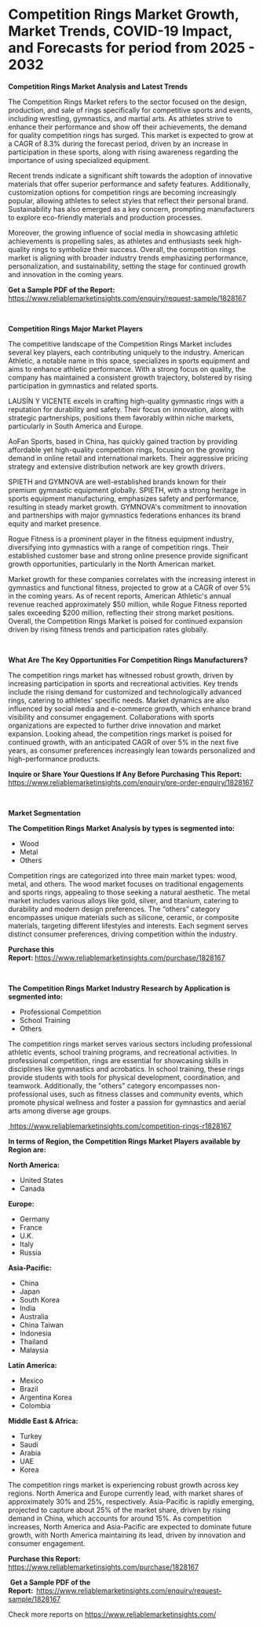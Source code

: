 <p><h1>Competition Rings Market Growth, Market Trends, COVID-19 Impact, and Forecasts for period from 2025 - 2032</h1></p><p><strong>Competition Rings Market Analysis and Latest Trends</strong></p>
<p><p>The Competition Rings Market refers to the sector focused on the design, production, and sale of rings specifically for competitive sports and events, including wrestling, gymnastics, and martial arts. As athletes strive to enhance their performance and show off their achievements, the demand for quality competition rings has surged. This market is expected to grow at a CAGR of 8.3% during the forecast period, driven by an increase in participation in these sports, along with rising awareness regarding the importance of using specialized equipment.</p><p>Recent trends indicate a significant shift towards the adoption of innovative materials that offer superior performance and safety features. Additionally, customization options for competition rings are becoming increasingly popular, allowing athletes to select styles that reflect their personal brand. Sustainability has also emerged as a key concern, prompting manufacturers to explore eco-friendly materials and production processes.</p><p>Moreover, the growing influence of social media in showcasing athletic achievements is propelling sales, as athletes and enthusiasts seek high-quality rings to symbolize their success. Overall, the competition rings market is aligning with broader industry trends emphasizing performance, personalization, and sustainability, setting the stage for continued growth and innovation in the coming years.</p></p>
<p><strong>Get a Sample PDF of the Report:&nbsp;</strong> <a href="https://www.reliablemarketinsights.com/enquiry/request-sample/1828167?utm_campaign=3164&utm_medium=2&utm_source=Github&utm_content=ia&utm_term=09042025&utm_id=competition-rings">https://www.reliablemarketinsights.com/enquiry/request-sample/1828167</a></p>
<p>&nbsp;</p>
<p><strong>Competition Rings Major Market Players</strong></p>
<p><p>The competitive landscape of the Competition Rings Market includes several key players, each contributing uniquely to the industry. American Athletic, a notable name in this space, specializes in sports equipment and aims to enhance athletic performance. With a strong focus on quality, the company has maintained a consistent growth trajectory, bolstered by rising participation in gymnastics and related sports.</p><p>LAUSÍN Y VICENTE excels in crafting high-quality gymnastic rings with a reputation for durability and safety. Their focus on innovation, along with strategic partnerships, positions them favorably within niche markets, particularly in South America and Europe. </p><p>AoFan Sports, based in China, has quickly gained traction by providing affordable yet high-quality competition rings, focusing on the growing demand in online retail and international markets. Their aggressive pricing strategy and extensive distribution network are key growth drivers.</p><p>SPIETH and GYMNOVA are well-established brands known for their premium gymnastic equipment globally. SPIETH, with a strong heritage in sports equipment manufacturing, emphasizes safety and performance, resulting in steady market growth. GYMNOVA's commitment to innovation and partnerships with major gymnastics federations enhances its brand equity and market presence.</p><p>Rogue Fitness is a prominent player in the fitness equipment industry, diversifying into gymnastics with a range of competition rings. Their established customer base and strong online presence provide significant growth opportunities, particularly in the North American market.</p><p>Market growth for these companies correlates with the increasing interest in gymnastics and functional fitness, projected to grow at a CAGR of over 5% in the coming years. As of recent reports, American Athletic's annual revenue reached approximately $50 million, while Rogue Fitness reported sales exceeding $200 million, reflecting their strong market positions. Overall, the Competition Rings Market is poised for continued expansion driven by rising fitness trends and participation rates globally.</p></p>
<p>&nbsp;</p>
<p><strong>What Are The Key Opportunities For Competition Rings Manufacturers?</strong></p>
<p><p>The competition rings market has witnessed robust growth, driven by increasing participation in sports and recreational activities. Key trends include the rising demand for customized and technologically advanced rings, catering to athletes' specific needs. Market dynamics are also influenced by social media and e-commerce growth, which enhance brand visibility and consumer engagement. Collaborations with sports organizations are expected to further drive innovation and market expansion. Looking ahead, the competition rings market is poised for continued growth, with an anticipated CAGR of over 5% in the next five years, as consumer preferences increasingly lean towards personalized and high-performance products.</p></p>
<p><strong>Inquire or Share Your Questions If Any Before Purchasing This Report:</strong> <a href="https://www.reliablemarketinsights.com/enquiry/pre-order-enquiry/1828167?utm_campaign=3164&utm_medium=2&utm_source=Github&utm_content=ia&utm_term=09042025&utm_id=competition-rings">https://www.reliablemarketinsights.com/enquiry/pre-order-enquiry/1828167</a></p>
<p>&nbsp;</p>
<p><strong>Market Segmentation</strong></p>
<p><strong>The Competition Rings Market Analysis by types is segmented into:</strong></p>
<p><ul><li>Wood</li><li>Metal</li><li>Others</li></ul></p>
<p><p>Competition rings are categorized into three main market types: wood, metal, and others. The wood market focuses on traditional engagements and sports rings, appealing to those seeking a natural aesthetic. The metal market includes various alloys like gold, silver, and titanium, catering to durability and modern design preferences. The “others” category encompasses unique materials such as silicone, ceramic, or composite materials, targeting different lifestyles and interests. Each segment serves distinct consumer preferences, driving competition within the industry.</p></p>
<p><strong>Purchase this Report:&nbsp;</strong><a href="https://www.reliablemarketinsights.com/purchase/1828167?utm_campaign=3164&utm_medium=2&utm_source=Github&utm_content=ia&utm_term=09042025&utm_id=competition-rings">https://www.reliablemarketinsights.com/purchase/1828167</a></p>
<p>&nbsp;</p>
<p><strong>The Competition Rings Market Industry Research by Application is segmented into:</strong></p>
<p><ul><li>Professional Competition</li><li>School Training</li><li>Others</li></ul></p>
<p><p>The competition rings market serves various sectors including professional athletic events, school training programs, and recreational activities. In professional competition, rings are essential for showcasing skills in disciplines like gymnastics and acrobatics. In school training, these rings provide students with tools for physical development, coordination, and teamwork. Additionally, the "others" category encompasses non-professional uses, such as fitness classes and community events, which promote physical wellness and foster a passion for gymnastics and aerial arts among diverse age groups.</p></p>
<p><a href="https://www.reliablemarketinsights.com/competition-rings-r1828167?utm_campaign=3164&utm_medium=2&utm_source=Github&utm_content=ia&utm_term=09042025&utm_id=competition-rings">&nbsp;https://www.reliablemarketinsights.com/competition-rings-r1828167</a></p>
<p><strong>In terms of Region, the Competition Rings Market Players available by Region are:</strong></p>
<p>
    <p> <strong> North America: </strong>
        <ul>
            <li>United States</li>
            <li>Canada</li>
        </ul>
        </p> 
    <p> <strong> Europe: </strong>
        <ul>
            <li>Germany</li>
            <li>France</li>
            <li>U.K.</li>
            <li>Italy</li>
            <li>Russia</li>
        </ul>
        </p> 
    <p> <strong> Asia-Pacific: </strong>
        <ul>
            <li>China</li>
            <li>Japan</li>
            <li>South Korea</li>
            <li>India</li>
            <li>Australia</li>
            <li>China Taiwan</li>
            <li>Indonesia</li>
            <li>Thailand</li>
            <li>Malaysia</li>
        </ul>
        </p> 
    <p> <strong> Latin America: </strong>
        <ul>
            <li>Mexico</li>
            <li>Brazil</li>
            <li>Argentina Korea</li>
            <li>Colombia</li>
        </ul>
        </p> 
    <p> <strong> Middle East & Africa: </strong>
        <ul>
            <li>Turkey</li>
            <li>Saudi</li>
            <li>Arabia</li>
            <li>UAE</li>
            <li>Korea</li>
        </ul>
    </p>
    </p>
<p><p>The competition rings market is experiencing robust growth across key regions. North America and Europe currently lead, with market shares of approximately 30% and 25%, respectively. Asia-Pacific is rapidly emerging, projected to capture about 25% of the market share, driven by rising demand in China, which accounts for around 15%. As competition increases, North America and Asia-Pacific are expected to dominate future growth, with North America maintaining its lead, driven by innovation and consumer engagement.</p></p>
<p><strong>Purchase this Report: </strong><a href="https://www.reliablemarketinsights.com/purchase/1828167?utm_campaign=3164&utm_medium=2&utm_source=Github&utm_content=ia&utm_term=09042025&utm_id=competition-rings">https://www.reliablemarketinsights.com/purchase/1828167</a></p>
<p>&nbsp;<strong>Get a Sample PDF of the Report:&nbsp;&nbsp;</strong><a href="https://www.reliablemarketinsights.com/enquiry/request-sample/1828167?utm_campaign=3164&utm_medium=2&utm_source=Github&utm_content=ia&utm_term=09042025&utm_id=competition-rings">https://www.reliablemarketinsights.com/enquiry/request-sample/1828167</a></p>
<p><strong></strong></p>
<p>Check more reports on <a href="https://www.reliablemarketinsights.com/?utm_campaign=3164&utm_medium=2&utm_source=Github&utm_content=ia&utm_term=09042025&utm_id=competition-rings">https://www.reliablemarketinsights.com/</a></p>